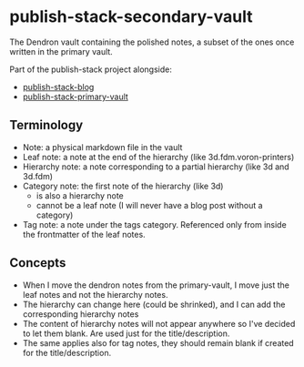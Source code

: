 # publish-stack-secondary-vault

The Dendron vault containing the polished notes, a subset of the ones once written in the primary vault.

Part of the publish-stack project alongside:

- [publish-stack-blog](https://github.com/AndreaBinelli/publish-stack-blog)
- [publish-stack-primary-vault](https://github.com/AndreaBinelli/publish-stack-primary-vault)

## Terminology

- Note: a physical markdown file in the vault
- Leaf note: a note at the end of the hierarchy (like 3d.fdm.voron-printers)
- Hierarchy note: a note corresponding to a partial hierarchy (like 3d and 3d.fdm)
- Category note: the first note of the hierarchy (like 3d)
  - is also a hierarchy note
  - cannot be a leaf note (I will never have a blog post without a category)
- Tag note: a note under the tags category. Referenced only from inside the frontmatter of the leaf notes.

## Concepts

- When I move the dendron notes from the primary-vault, I move just the leaf notes and not the hierarchy notes.
- The hierarchy can change here (could be shrinked), and I can add the corresponding hierarchy notes
- The content of hierarchy notes will not appear anywhere so I've decided to let them blank. Are used just for the title/description.
- The same applies also for tag notes, they should remain blank if created for the title/description.
